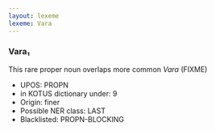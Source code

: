 ```yaml
---
layout: lexeme
lexeme: Vara
---
```


###  Vara₁

This rare proper noun overlaps more common *Vara* (FIXME)
* UPOS:  PROPN
* in KOTUS dictionary under:  9
* Origin:  finer
* Possible NER class:  LAST
* Blacklisted:  PROPN-BLOCKING

